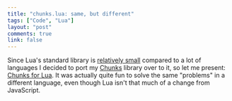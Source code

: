 ```yaml
---
title: "chunks.lua: same, but different"
tags: ["Code", "Lua"]
layout: "post"
comments: true
link: false
---
```


Since Lua's standard library is [relatively small](http://www.lua.org/manual/5.1/#functions) compared to a lot of languages I decided to port my [Chunks](https://github.com/gummesson/chunks) library over to it, so let me present: [Chunks for Lua](https://github.com/gummesson/chunks.lua). It was actually quite fun to solve the same "problems" in a different language, even though Lua isn't that much of a change from JavaScript.
